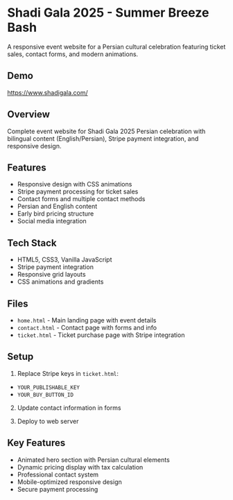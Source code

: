# Shadi Gala 2025 - Summer Breeze Bash

A responsive event website for a Persian cultural celebration featuring ticket sales, contact forms, and modern animations.

## Demo

https://www.shadigala.com/

## Overview

Complete event website for Shadi Gala 2025 Persian celebration with bilingual content (English/Persian), Stripe payment integration, and responsive design.

## Features

- Responsive design with CSS animations
- Stripe payment processing for ticket sales
- Contact forms and multiple contact methods
- Persian and English content
- Early bird pricing structure
- Social media integration

## Tech Stack

- HTML5, CSS3, Vanilla JavaScript
- Stripe payment integration
- Responsive grid layouts
- CSS animations and gradients

## Files

- `home.html` - Main landing page with event details
- `contact.html` - Contact page with forms and info
- `ticket.html` - Ticket purchase page with Stripe integration

## Setup

1. Replace Stripe keys in `ticket.html`:
  - `YOUR_PUBLISHABLE_KEY`
  - `YOUR_BUY_BUTTON_ID`

2. Update contact information in forms

3. Deploy to web server

## Key Features

- Animated hero section with Persian cultural elements
- Dynamic pricing display with tax calculation
- Professional contact system
- Mobile-optimized responsive design
- Secure payment processing
